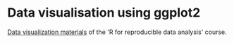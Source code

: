 # Data visualisation using ggplot2

[Data visualization materials](https://github.com/rstats-tartu/making-plots-with-ggplot/blob/master/01-visualization.md) of the 'R for reproducible data analysis' course. 



